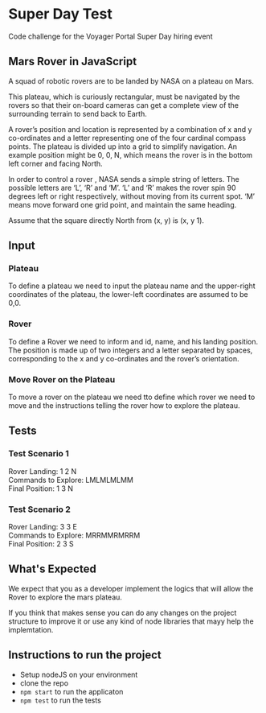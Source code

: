 # Super Day Test

Code challenge for the Voyager Portal Super Day hiring event

## Mars Rover in JavaScript

A squad of robotic rovers are to be landed by NASA on a plateau on Mars.

This plateau, which is curiously rectangular, must be navigated by the rovers so that their on-board cameras can get a complete view of the surrounding terrain to send back to Earth.

A rover’s position and location is represented by a combination of x and y co-ordinates and a letter representing one of the four cardinal compass points. The plateau is divided up into a grid to simplify navigation. An example position might be 0, 0, N, which means the rover is in the bottom left corner and facing North.

In order to control a rover , NASA sends a simple string of letters. The possible letters are ‘L’, ‘R’ and ‘M’. ‘L’ and ‘R’ makes the rover spin 90 degrees left or right respectively, without moving from its current spot. ‘M’ means move forward one grid point, and maintain the same heading.

Assume that the square directly North from (x, y) is (x, y 1).

## Input

### Plateau
To define a plateau we need to input the plateau name and the upper-right coordinates of the plateau, the lower-left coordinates are assumed to be 0,0.

### Rover
To define a Rover we need to inform and id, name, and his landing position. The position is made up of two integers and a letter separated by spaces, corresponding to the x and y co-ordinates and the rover’s orientation.

### Move Rover on the Plateau
To move a rover on the plateau we need tto define which rover we need to move and the instructions telling the rover how to explore the plateau.

## Tests
### Test Scenario 1

Rover Landing: 1 2 N  
Commands to Explore: LMLMLMLMM  
Final Position: 1 3 N 

### Test Scenario 2
Rover Landing: 3 3 E  
Commands to Explore: MRRMMRMRRM  
Final Position: 2 3 S  

## What's Expected

We expect that you as a developer implement the logics that will allow the Rover to explore the mars plateau.

If you think that makes sense you can do any changes on the project structure to improve it or use any kind of node libraries that mayy help the implemtation.

## Instructions to run the project

- Setup nodeJS on your environment
- clone the repo
- `npm start` to run the applicaton
- `npm test` to run the tests